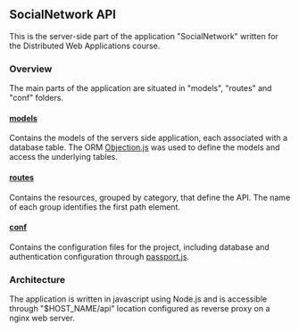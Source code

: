 ## SocialNetwork API
This is the server-side part of the application "SocialNetwork"
written for the Distributed Web Applications course.

### Overview

The main parts of the application are situated in
"models", "routes" and "conf" folders.

#### [models](models/README.md)
Contains the models of the servers side application, each associated with
a database table. The ORM [Objection.js](https://github.com/Vincit/objection.js/) was used to define the models and access the
underlying tables.

#### [routes](routes/README.md)
Contains the resources, grouped by category, that define the API.
The name of each group identifies the first path element.

#### [conf](conf/README.md)
Contains the configuration files for the project, including database and
authentication configuration through [passport.js](http://passportjs.org).

### Architecture
The application is written in javascript using Node.js and
is accessible through "$HOST_NAME/api" location configured as reverse proxy
on a nginx web server.